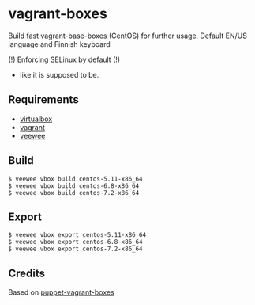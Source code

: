 # vagrant-boxes

Build fast vagrant-base-boxes (CentOS) for further usage.
Default EN/US language and Finnish keyboard

(!) Enforcing SELinux by default (!)
- like it is supposed to be.

## Requirements

* [virtualbox](https://www.virtualbox.org/)
* [vagrant](https://www.vagrantup.com/)
* [veewee](https://github.com/jedi4ever/veewee)

## Build
```
$ veewee vbox build centos-5.11-x86_64
$ veewee vbox build centos-6.8-x86_64
$ veewee vbox build centos-7.2-x86_64
```

## Export
```
$ veewee vbox export centos-5.11-x86_64
$ veewee vbox export centos-6.8-x86_64
$ veewee vbox export centos-7.2-x86_64

```


## Credits

Based on [puppet-vagrant-boxes](https://github.com/tommy-muehle/puppet-vagrant-boxes)
